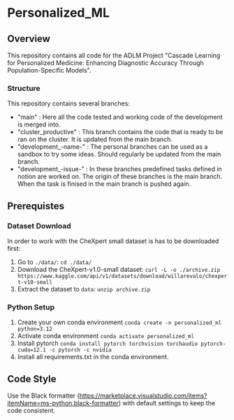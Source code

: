 # Personalized_ML

## Overview

This repository contains all code for the ADLM Project "Cascade Learning for Personalized Medicine: Enhancing Diagnostic Accuracy Through Population-Specific Models".

### Structure

This repository contains several branches:
- "main"                : Here all the code tested and working code of the development is merged into.
- "cluster_productive"  : This branch contains the code that is ready to be ran on the cluster. It is updated from the main branch.
- "development_-name-"  : The personal branches can be used as a sandbox to try some ideas. Should regularly be updated from the main branch.
- "development_-issue-" : In these branches predefined tasks defined in notion are worked on. The origin of these branches is the main branch. When the task is finised in the main branch is pushed again.

## Prerequistes

### Dataset Download

In order to work with the CheXpert small dataset is has to be downloaded first:
1. Go to `./data/`: `cd ./data/`
2. Download the CheXpert-v1.0-small dataset: `curl -L -o ./archive.zip https://www.kaggle.com/api/v1/datasets/download/willarevalo/chexpert-v10-small`
3. Extract the dataset to `data`:  `unzip archive.zip`

### Python Setup

1. Create your own conda environment `conda create -n personalized_ml python=3.12`
2. Activate conda environment `conda activate personalized_ml`
3. Install pytorch `conda install pytorch torchvision torchaudio pytorch-cuda=12.1 -c pytorch -c nvidia`
4. Install all requirements.txt in the conda environment.

##  Code Style

Use the Black formatter (https://marketplace.visualstudio.com/items?itemName=ms-python.black-formatter) with default settings to keep the code consistent.